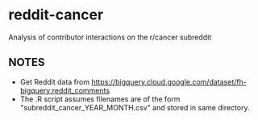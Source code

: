 # reddit-cancer
Analysis of contributor interactions on the r/cancer subreddit

## NOTES
- Get Reddit data from https://bigquery.cloud.google.com/dataset/fh-bigquery:reddit_comments
- The .R script assumes filenames are of the form "subreddit_cancer_YEAR_MONTH.csv" and stored in same directory. 

